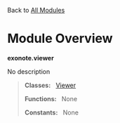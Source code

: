 Back to [All Modules](https://github.com/pyrustic/exonote/blob/master/docs/modules/README.md#readme)

# Module Overview

**exonote.viewer**
 
No description

> **Classes:** &nbsp; [Viewer](https://github.com/pyrustic/exonote/blob/master/docs/modules/content/exonote.viewer/content/classes/Viewer.md#class-viewer)
>
> **Functions:** &nbsp; None
>
> **Constants:** &nbsp; None
